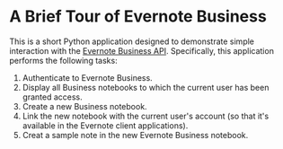 A Brief Tour of Evernote Business
======================

This is a short Python application designed to demonstrate simple interaction with the [Evernote Business API](http://dev.evernote.com/documentation/cloud/chapters/business.php). Specifically, this application performs the following tasks:

1. Authenticate to Evernote Business.
2. Display all Business notebooks to which the current user has been granted access.
3. Create a new Business notebook.
4. Link the new notebook with the current user's account (so that it's available in the Evernote client applications).
5. Creat a sample note in the new Evernote Business notebook.
